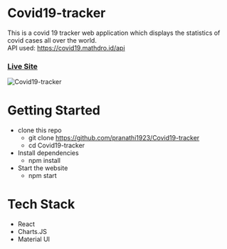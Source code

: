 # Covid19-tracker
This is a covid 19 tracker web application which displays the statistics of covid cases all over the world. <br />
API used: https://covid19.mathdro.id/api

### [Live Site](https://covid19statswebsite.netlify.com/)

![Covid19-tracker](https://github.com/shreya28302/Covid19-tracker/blob/master/screenshot/Screenshot%202021-07-18%20225229.png)


# Getting Started
* clone this repo 
  	* git clone https://github.com/pranathi1923/Covid19-tracker
  	* cd Covid19-tracker
* Install dependencies
  	* npm install
* Start the website
	* npm start

# Tech Stack 
* React 
* Charts.JS 
* Material UI

